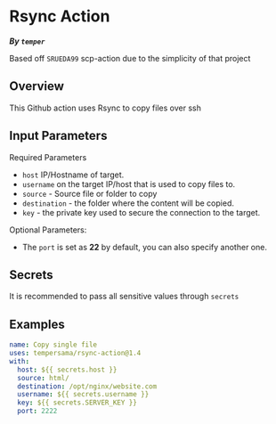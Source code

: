 # Rsync Action

***By `temper`***

Based off `SRUEDA99` scp-action due to the simplicity of that project

## Overview

This Github action uses Rsync to copy files over ssh 

## Input Parameters

Required Parameters

* `host` IP/Hostname of target.
* `username` on the target IP/host that is used to copy files to.
* `source` - Source file or folder to copy
* `destination` - the folder where the content will be copied.
* `key` - the private key used to secure the connection to the target.

Optional Parameters:

- The `port` is set as **22** by default, you can also specify another one.

## Secrets

It is recommended to pass all sensitive values through `secrets`

## Examples

```yaml
name: Copy single file
uses: tempersama/rsync-action@1.4
with:
  host: ${{ secrets.host }}
  source: html/
  destination: /opt/nginx/website.com
  username: ${{ secrets.username }}
  key: ${{ secrets.SERVER_KEY }}
  port: 2222
```

